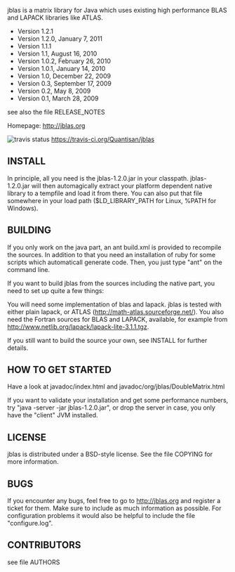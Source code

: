 jblas is a matrix library for Java which uses existing high
performance BLAS and LAPACK libraries like ATLAS.

* Version 1.2.1
* Version 1.2.0, January 7, 2011
* Version 1.1.1
* Version 1.1, August 16, 2010
* Version 1.0.2, February 26, 2010
* Version 1.0.1, January 14, 2010
* Version 1.0, December 22, 2009
* Version 0.3, September 17, 2009
* Version 0.2, May 8, 2009
* Version 0.1, March 28, 2009

see also the file RELEASE_NOTES

Homepage: http://jblas.org

![travis status](https://travis-ci.org/Quantisan/jblas.png)
https://travis-ci.org/Quantisan/jblas

INSTALL
-------

In principle, all you need is the jblas-1.2.0.jar in your
classpath. jblas-1.2.0.jar will then automagically extract your platform
dependent native library to a tempfile and load it from there. You can
also put that file somewhere in your load path ($LD_LIBRARY_PATH for
Linux, %PATH for Windows).


BUILDING
--------

If you only work on the java part, an ant build.xml is provided to
recompile the sources. In addition to that you need an installation of
ruby for some scripts which automaticall generate code. Then, you just
type "ant" on the command line.

If you want to build jblas from the sources including the native part,
you need to set up quite a few things:

You will need some implementation of blas and lapack. jblas is tested
with either plain lapack, or ATLAS
(http://math-atlas.sourceforge.net/). You also need the Fortran
sources for BLAS and LAPACK, available, for example from
http://www.netlib.org/lapack/lapack-lite-3.1.1.tgz.

If you still want to build the source your own, see INSTALL for
further details.


HOW TO GET STARTED
------------------

Have a look at javadoc/index.html and
javadoc/org/jblas/DoubleMatrix.html

If you want to validate your installation and get some performance
numbers, try "java -server -jar jblas-1.2.0.jar", or drop the server
in case, you only have the "client" JVM installed.


LICENSE
-------

jblas is distributed under a BSD-style license. See the file COPYING
for more information.


BUGS
----

If you encounter any bugs, feel free to go to http://jblas.org and
register a ticket for them. Make sure to include as much information
as possible. For configuration problems it would also be helpful to
include the file "configure.log".


CONTRIBUTORS
------------

see file AUTHORS